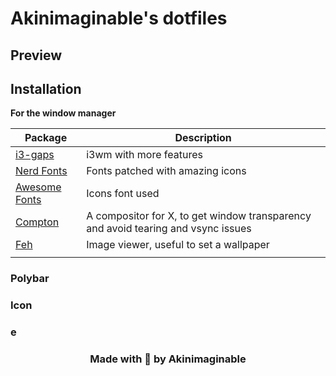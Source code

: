 # Akinimaginable's dotfiles

## Preview

## Installation

**For the window manager**

| Package                                                               | Description                                                                       |
|-----------------------------------------------------------------------|-----------------------------------------------------------------------------------|
| [i3-gaps](https://github.com/Airblader/i3)                            | i3wm with more features                                                           |
| [Nerd Fonts](https://github.com/ryanoasis/nerd-fonts)                 | Fonts patched with amazing icons                                                  |
| [Awesome Fonts](https://github.com/FortAwesome/Font-Awesome)             | Icons font used                                                                   |
| [Compton](https://github.com/chjj/compton)                            | A compositor for X, to get window transparency and avoid tearing and vsync issues |
| [Feh](https://github.com/derf/feh)                                    | Image viewer, useful to set a wallpaper                                           |
|                               |

### Polybar

### Icon

### e

<div align="center">

### Made with :sparkling_heart: by Akinimaginable

</div>
